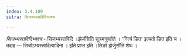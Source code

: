 ```yaml
---
index: 3.4.109
sutra: सिजभ्यस्तविदिभ्यश्च

---
```

_सिजभ्यस्तविदिभ्यश्च_ - सिजभ्यस्तविदि ।झेर्ज॑सिति सूत्रमनुवर्तते । 'नित्यं ङित' इत्यतो ङित इति च । तदाह — सिचोऽभ्यस्तादित्यादिना । इति प्राप्त इति ।लिङो झेर्जुसी॑ति शेषः ।